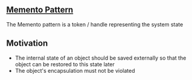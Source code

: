 ##  <a href="https://en.wikipedia.org/wiki/Memento_pattern" target="_blank">Memento Pattern</a>

The Memento pattern is a token / handle representing the system state

## Motivation

- The internal state of an object should be saved externally so that the object can be restored to this state later
- The object's encapsulation must not be violated